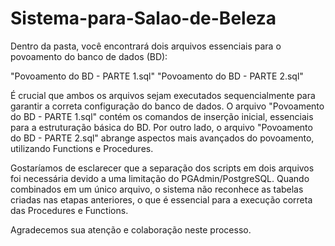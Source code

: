 # Sistema-para-Salao-de-Beleza

Dentro da pasta, você encontrará dois arquivos 
essenciais para o povoamento do banco de dados (BD):

"Povoamento do BD - PARTE 1.sql"
"Povoamento do BD - PARTE 2.sql"

É crucial que ambos os arquivos sejam executados 
sequencialmente para garantir a correta configuração 
do banco de dados. O arquivo "Povoamento do BD - PARTE 1.sql" 
contém os comandos de inserção inicial, essenciais para a 
estruturação básica do BD. Por outro lado, o arquivo 
"Povoamento do BD - PARTE 2.sql" abrange aspectos mais avançados
 do povoamento, utilizando Functions e Procedures.

Gostaríamos de esclarecer que a separação dos scripts
em dois arquivos foi necessária devido a uma limitação
do PGAdmin/PostgreSQL. Quando combinados em um único arquivo,
o sistema não reconhece as tabelas criadas nas etapas anteriores, 
o que é essencial para a execução correta das Procedures e Functions.

Agradecemos sua atenção e colaboração neste processo.
